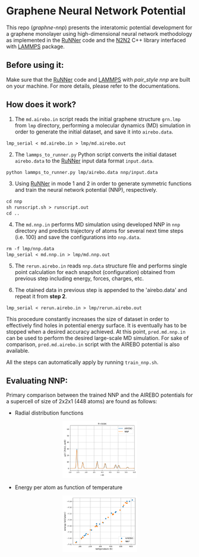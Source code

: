 # Graphene Neural Network Potential

This repo (*graphne-nnp*) presents the interatomic potential development for a graphene monolayer using high-dimensional neural network methodology as implemented in the [RuNNer](http://www.uni-goettingen.de/de/560580.html) code and the [N2N2](https://github.com/CompPhysVienna/n2p2) C++ library interfaced with [LAMMPS](https://lammps.sandia.gov/) package.

## Before using it:
Make sure that the [RuNNer](http://www.uni-goettingen.de/de/560580.html) code and [LAMMPS](https://lammps.sandia.gov/) with *pair_style nnp* are built on your machine. For more details, please refer to the documentations.

## How does it work?
1. The `md.airebo.in` script reads the initial graphene structure `grn.lmp` from  `lmp` directory, performing a molecular dynamics (MD) simulation in  order to generate the initial dataset, and save it into `airebo.data`.
```
lmp_serial < md.airebo.in > lmp/md.airebo.out
```

2. The `lammps_to_runner.py` Python script converts the initial dataset `airebo.data` to the [RuNNer](http://www.uni-goettingen.de/de/560580.html) input data format `input.data`.
```
python lammps_to_runner.py lmp/airebo.data nnp/input.data
```

3. Using [RuNNer](http://www.uni-goettingen.de/de/560580.html) in mode 1 and 2 in order to generate symmetric functions and train the neural network potential (NNP), respectively.
```
cd nnp
sh runscript.sh > runscript.out
cd ..
```

4. The `md.nnp.in` performs MD simulation using developed NNP in `nnp` directory and predicts trajectory of atoms for several next time steps (i.e. 100) and save the configurations into `nnp.data`.
```
rm -f lmp/nnp.data
lmp_serial < md.nnp.in > lmp/md.nnp.out
```

5. The `rerun.airebo.in` reads `nnp.data` structure file and performs single point calculation for each snapshot (configuration) obtained from previous step including energy, forces, charges, etc.

6. The otained data in previous step is appended to the 'airebo.data' and repeat it from **step 2**.
```
lmp_serial < rerun.airebo.in > lmp/rerun.airebo.out
```

This procedure constantly increases the size of dataset in order to effectively find holes in potential energy surface. It is eventually has to be stopped when a desired accuracy achieved. At this point, `pred.md.nnp.in` can be used to perform the desired large-scale MD simulation. For sake of comparison,  `pred.md.airebo.in` script with the AIREBO potential is also available.

All the steps can automatically apply by running `train_nnp.sh`.

## Evaluating NNP:
Primary comparison between the trained NNP and the AIREBO potentials for a supercell of size of 2x2x1 (448 atoms) are found as follows:
- Radial distribution functions
<p align="center">
  <img src="results/rdf.png"{ width=40% }>
</p>

- Energy per atom as function of temperature
<p align="center">
  <img src="results/eng.png"{ width=40% }>
</p>  
